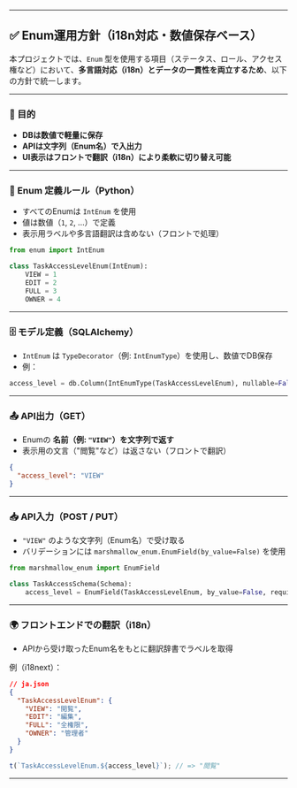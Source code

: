 
---

## ✅ Enum運用方針（i18n対応・数値保存ベース）

本プロジェクトでは、`Enum` 型を使用する項目（ステータス、ロール、アクセス権など）において、**多言語対応（i18n）とデータの一貫性を両立するため**、以下の方針で統一します。

---

### 🎯 目的

* **DBは数値で軽量に保存**
* **APIは文字列（Enum名）で入出力**
* **UI表示はフロントで翻訳（i18n）により柔軟に切り替え可能**

---

### 🧱 Enum 定義ルール（Python）

* すべてのEnumは `IntEnum` を使用
* 値は数値（`1`, `2`, ...）で定義
* 表示用ラベルや多言語翻訳は含めない（フロントで処理）

```python
from enum import IntEnum

class TaskAccessLevelEnum(IntEnum):
    VIEW = 1
    EDIT = 2
    FULL = 3
    OWNER = 4
```

---

### 🗄 モデル定義（SQLAlchemy）

* `IntEnum` は `TypeDecorator`（例: `IntEnumType`）を使用し、数値でDB保存
* 例：

```python
access_level = db.Column(IntEnumType(TaskAccessLevelEnum), nullable=False)
```

---

### 📤 API出力（GET）

* Enumの **名前（例: `"VIEW"`）を文字列で返す**
* 表示用の文言（"閲覧"など）は返さない（フロントで翻訳）

```json
{
  "access_level": "VIEW"
}
```

---

### 📥 API入力（POST / PUT）

* `"VIEW"` のような文字列（Enum名）で受け取る
* バリデーションには `marshmallow_enum.EnumField(by_value=False)` を使用

```python
from marshmallow_enum import EnumField

class TaskAccessSchema(Schema):
    access_level = EnumField(TaskAccessLevelEnum, by_value=False, required=True)
```

---

### 🌍 フロントエンドでの翻訳（i18n）

* APIから受け取ったEnum名をもとに翻訳辞書でラベルを取得

例（i18next）：

```json
// ja.json
{
  "TaskAccessLevelEnum": {
    "VIEW": "閲覧",
    "EDIT": "編集",
    "FULL": "全権限",
    "OWNER": "管理者"
  }
}
```

```ts
t(`TaskAccessLevelEnum.${access_level}`); // => "閲覧"
```

---


